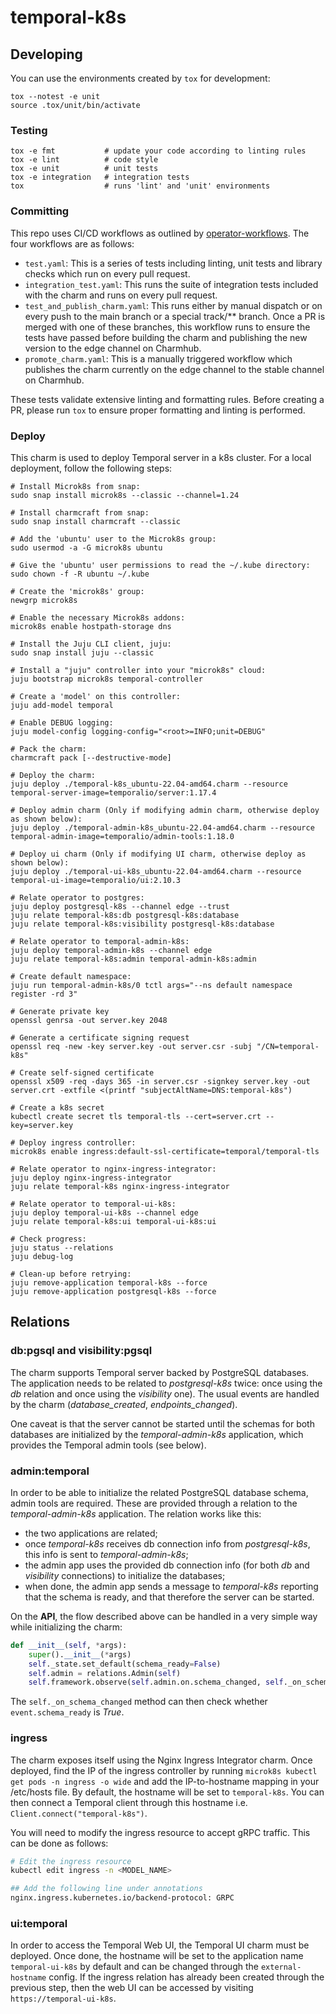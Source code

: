 # temporal-k8s

## Developing

You can use the environments created by `tox` for development:

```shell
tox --notest -e unit
source .tox/unit/bin/activate
```

### Testing

```shell
tox -e fmt           # update your code according to linting rules
tox -e lint          # code style
tox -e unit          # unit tests
tox -e integration   # integration tests
tox                  # runs 'lint' and 'unit' environments
```

### Committing

This repo uses CI/CD workflows as outlined by
[operator-workflows](https://github.com/canonical/operator-workflows). The four
workflows are as follows:

- `test.yaml`: This is a series of tests including linting, unit tests and
  library checks which run on every pull request.
- `integration_test.yaml`: This runs the suite of integration tests included
  with the charm and runs on every pull request.
- `test_and_publish_charm.yaml`: This runs either by manual dispatch or on every
  push to the main branch or a special track/\*\* branch. Once a PR is merged
  with one of these branches, this workflow runs to ensure the tests have passed
  before building the charm and publishing the new version to the edge channel
  on Charmhub.
- `promote_charm.yaml`: This is a manually triggered workflow which publishes
  the charm currently on the edge channel to the stable channel on Charmhub.

These tests validate extensive linting and formatting rules. Before creating a
PR, please run `tox` to ensure proper formatting and linting is performed.

### Deploy

This charm is used to deploy Temporal server in a k8s cluster. For a local
deployment, follow the following steps:

    # Install Microk8s from snap:
    sudo snap install microk8s --classic --channel=1.24

    # Install charmcraft from snap:
    sudo snap install charmcraft --classic

    # Add the 'ubuntu' user to the Microk8s group:
    sudo usermod -a -G microk8s ubuntu

    # Give the 'ubuntu' user permissions to read the ~/.kube directory:
    sudo chown -f -R ubuntu ~/.kube

    # Create the 'microk8s' group:
    newgrp microk8s

    # Enable the necessary Microk8s addons:
    microk8s enable hostpath-storage dns

    # Install the Juju CLI client, juju:
    sudo snap install juju --classic

    # Install a "juju" controller into your "microk8s" cloud:
    juju bootstrap microk8s temporal-controller

    # Create a 'model' on this controller:
    juju add-model temporal

    # Enable DEBUG logging:
    juju model-config logging-config="<root>=INFO;unit=DEBUG"

    # Pack the charm:
    charmcraft pack [--destructive-mode]

    # Deploy the charm:
    juju deploy ./temporal-k8s_ubuntu-22.04-amd64.charm --resource temporal-server-image=temporalio/server:1.17.4

    # Deploy admin charm (Only if modifying admin charm, otherwise deploy as shown below):
    juju deploy ./temporal-admin-k8s_ubuntu-22.04-amd64.charm --resource temporal-admin-image=temporalio/admin-tools:1.18.0

    # Deploy ui charm (Only if modifying UI charm, otherwise deploy as shown below):
    juju deploy ./temporal-ui-k8s_ubuntu-22.04-amd64.charm --resource temporal-ui-image=temporalio/ui:2.10.3

    # Relate operator to postgres:
    juju deploy postgresql-k8s --channel edge --trust
    juju relate temporal-k8s:db postgresql-k8s:database
    juju relate temporal-k8s:visibility postgresql-k8s:database

    # Relate operator to temporal-admin-k8s:
    juju deploy temporal-admin-k8s --channel edge
    juju relate temporal-k8s:admin temporal-admin-k8s:admin

    # Create default namespace:
    juju run temporal-admin-k8s/0 tctl args="--ns default namespace register -rd 3"

    # Generate private key
    openssl genrsa -out server.key 2048

    # Generate a certificate signing request
    openssl req -new -key server.key -out server.csr -subj "/CN=temporal-k8s"

    # Create self-signed certificate
    openssl x509 -req -days 365 -in server.csr -signkey server.key -out server.crt -extfile <(printf "subjectAltName=DNS:temporal-k8s")

    # Create a k8s secret
    kubectl create secret tls temporal-tls --cert=server.crt --key=server.key

    # Deploy ingress controller:
    microk8s enable ingress:default-ssl-certificate=temporal/temporal-tls

    # Relate operator to nginx-ingress-integrator:
    juju deploy nginx-ingress-integrator
    juju relate temporal-k8s nginx-ingress-integrator

    # Relate operator to temporal-ui-k8s:
    juju deploy temporal-ui-k8s --channel edge
    juju relate temporal-k8s:ui temporal-ui-k8s:ui

    # Check progress:
    juju status --relations
    juju debug-log

    # Clean-up before retrying:
    juju remove-application temporal-k8s --force
    juju remove-application postgresql-k8s --force

## Relations

### db:pgsql and visibility:pgsql

The charm supports Temporal server backed by PostgreSQL databases. The
application needs to be related to _postgresql-k8s_ twice: once using the _db_
relation and once using the _visibility_ one). The usual events are handled by
the charm (_database_created_, _endpoints_changed_).

One caveat is that the server cannot be started until the schemas for both
databases are initialized by the _temporal-admin-k8s_ application, which
provides the Temporal admin tools (see below).

### admin:temporal

In order to be able to initialize the related PostgreSQL database schema, admin
tools are required. These are provided through a relation to the
_temporal-admin-k8s_ application. The relation works like this:

- the two applications are related;
- once _temporal-k8s_ receives db connection info from _postgresql-k8s_, this
  info is sent to _temporal-admin-k8s_;
- the admin app uses the provided db connection info (for both _db_ and
  _visibility_ connections) to initialize the databases;
- when done, the admin app sends a message to _temporal-k8s_ reporting that the
  schema is ready, and that therefore the server can be started.

On the **API**, the flow described above can be handled in a very simple way
while initializing the charm:

```Python
def __init__(self, *args):
    super().__init__(*args)
    self._state.set_default(schema_ready=False)
    self.admin = relations.Admin(self)
    self.framework.observe(self.admin.on.schema_changed, self._on_schema_changed)
```

The `self._on_schema_changed` method can then check whether `event.schema_ready`
is _True_.

### ingress

The charm exposes itself using the Nginx Ingress Integrator charm. Once
deployed, find the IP of the ingress controller by running
`microk8s kubectl get pods -n ingress -o wide` and add the IP-to-hostname
mapping in your /etc/hosts file. By default, the hostname will be set to
`temporal-k8s`. You can then connect a Temporal client through this hostname
i.e. `Client.connect("temporal-k8s")`.

You will need to modify the ingress resource to accept gRPC traffic. This can be
done as follows:

```bash
# Edit the ingress resource
kubectl edit ingress -n <MODEL_NAME>

## Add the following line under annotations
nginx.ingress.kubernetes.io/backend-protocol: GRPC

```

### ui:temporal

In order to access the Temporal Web UI, the Temporal UI charm must be deployed.
Once done, the hostname will be set to the application name `temporal-ui-k8s` by
default and can be changed through the `external-hostname` config. If the
ingress relation has already been created through the previous step, then the
web UI can be accessed by visiting `https://temporal-ui-k8s`.
